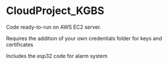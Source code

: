 # CloudProject_KGBS

Code ready-to-run on AWS EC2 server.

Requires the addition of your own credentials folder for keys and certificates

Includes the esp32 code for alarm system

